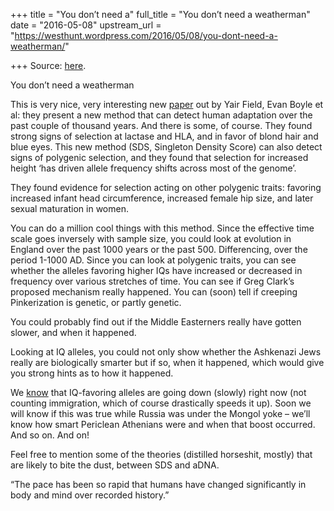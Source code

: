 +++
title = "You don’t need a"
full_title = "You don’t need a weatherman"
date = "2016-05-08"
upstream_url = "https://westhunt.wordpress.com/2016/05/08/you-dont-need-a-weatherman/"

+++
Source: [here](https://westhunt.wordpress.com/2016/05/08/you-dont-need-a-weatherman/).

You don’t need a weatherman

This is very nice, very interesting new
[paper](http://dx.doi.org/10.1101/052084) out by Yair Field, Evan Boyle
et al: they present a new method that can detect human adaptation over
the past couple of thousand years. And there is some, of course. They
found strong signs of selection at lactase and HLA, and in favor of
blond hair and blue eyes. This new method (SDS, Singleton Density Score)
can also detect signs of polygenic selection, and they found that
selection for increased height ‘has driven allele frequency shifts
across most of the genome’.

They found evidence for selection acting on other polygenic traits:
favoring increased infant head circumference, increased female hip size,
and later sexual maturation in women.

You can do a million cool things with this method. Since the effective
time scale goes inversely with sample size, you could look at evolution
in England over the past 1000 years or the past 500. Differencing, over
the period 1-1000 AD. Since you can look at polygenic traits, you can
see whether the alleles favoring higher IQs have increased or decreased
in frequency over various stretches of time. You can see if Greg Clark’s
proposed mechanism really happened. You can (soon) tell if creeping
Pinkerization is genetic, or partly genetic.

You could probably find out if the Middle Easterners really have gotten
slower, and when it happened.

Looking at IQ alleles, you could not only show whether the Ashkenazi
Jews really are biologically smarter but if so, when it happened, which
would give you strong hints as to how it happened.

We [know](http://biorxiv.org/content/early/2016/05/05/037929) that
IQ-favoring alleles are going down (slowly) right now (not counting
immigration, which of course drastically speeds it up). Soon we will
know if this was true while Russia was under the Mongol yoke – we’ll
know how smart Periclean Athenians were and when that boost occurred.
And so on. And on!

Feel free to mention some of the theories (distilled horseshit, mostly)
that are likely to bite the dust, between SDS and aDNA.

“The pace has been so rapid that humans have changed significantly in
body and mind over recorded history.”

